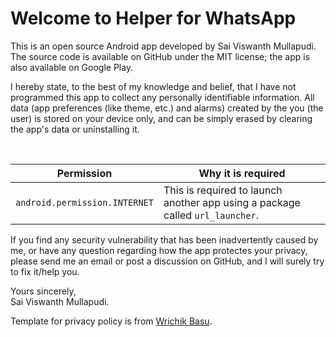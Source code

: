 # Welcome to Helper for WhatsApp

This is an open source Android app developed by Sai Viswanth Mullapudi. The source code is available
on GitHub under the MIT license; the app is also available on Google Play.

I hereby state, to the best of my knowledge and belief, that I have not programmed this app to
collect any personally identifiable information. All data (app preferences (like theme, etc.) and
alarms) created by the you (the user) is stored on your device only, and can be simply erased by
clearing the app's data or uninstalling it.

<br/>

|          Permission           | Why it is required                                                            |
|:-----------------------------:|-------------------------------------------------------------------------------|
| `android.permission.INTERNET` | This is required to launch another app using a package called `url_launcher`. |

If you find any security vulnerability that has been inadvertently caused by me, or have any
question regarding how the app protectes your privacy, please send me an email or post a discussion
on GitHub, and I will surely try to fix it/help you.

Yours sincerely,
<br/>
Sai Viswanth Mullapudi.

Template for privacy policy is
from [Wrichik Basu](https://github.com/WrichikBasu/ShakeAlarmClock/blob/master/PRIVACY_POLICY.md).